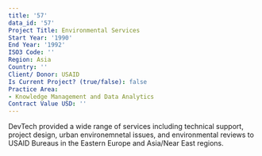 ```yaml
---
title: '57'
data_id: '57'
Project Title: Environmental Services
Start Year: '1990'
End Year: '1992'
ISO3 Code: ''
Region: Asia
Country: ''
Client/ Donor: USAID
Is Current Project? (true/false): false
Practice Area:
- Knowledge Management and Data Analytics
Contract Value USD: ''
---
```


DevTech provided a wide range of services including technical support, project design, urban environemnetal issues, and environmental reviews to USAID Bureaus in the Eastern Europe and Asia/Near East regions.